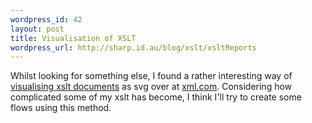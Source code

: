 ```yaml
--- 
wordpress_id: 42
layout: post
title: Visualisation of XSLT
wordpress_url: http://sharp.id.au/blog/xslt/xsltReports
---
```

Whilst looking for something else, I found a rather interesting way of <a href="http://www.xml.com/lpt/a/2003/06/04/xslt-svg.html">visualising xslt documents</a> as svg over at <a href="http://www.xml.com">xml.com</a>. Considering how complicated some of my xslt has become, I think I&apos;ll try to create some flows using this method.
